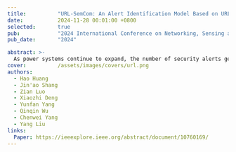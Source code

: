 ```yaml
---
title:          "URL-SemCom: An Alert Identification Model Based on URL Semantic Comprehension"
date:           2024-11-28 00:01:00 +0800
selected:       true
pub:            "2024 International Conference on Networking, Sensing and Control (ICNSC)"
pub_date:       "2024"

abstract: >-
  As power systems continue to expand, the number of security alerts generated by intrusion detection system (IDS) has surged, making it increasingly challenging for security operation analysts in identifying genuine network intrusions among the vast number of alerts. Existing methods typically rely on machine learning to classify alerts, but such models often lack interpretability. To address this issue, we propose a novel framework called URL-SemCom, which employs a language model to understand the semantic information within the Uniform Resource Locator (URL) in alerts. We expand the language model's vocabulary with commonly used URL terms and design a specialized enhancement task. Additionally, we propose a cost-sensitive strategy to mitigate the poor performance caused by the imbalance of positive and negative samples in real-world power system data during the model training process. Finally, we employ an Adaptive boosting (Adaboost) classifier to improve the model's accuracy in classifying high-dimensional vectors. Comprehensive experiments demonstrate that our method significantly enhances the effectiveness of alert identification, providing a robust tool for improving cybersecurity measures in power systems.
cover:          /assets/images/covers/url.png
authors:
  - Hao Huang
  - Jin'ao Shang
  - Zian Luo
  - Xiaozhi Deng
  - Yunfan Yang
  - Qinqin Wu
  - Chenwei Yang
  - Yang Liu
links:
  Paper: https://ieeexplore.ieee.org/abstract/document/10760169/
---
```

